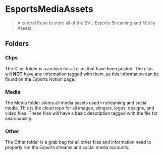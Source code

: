 # EsportsMediaAssets
>A central Repo to store all of the BVU Esports Streaming and Media Assets.

## Folders
### Clips
The Clips folder is a archive for all clips that have been posted.
The clips will **NOT** have any information tagged with them, as this information can be found on the Esports Notion page.

### Media
The Media folder stores all media assets used in streaming and social media.
This is the cloud repo for all images, stingers, logos, designs, and video files.
These files will have a basic description tagged with the file for searchability.

### Other
The Other folder is a grab bag for all other files and information need to properly run the Esports streams and social media accounts.  
